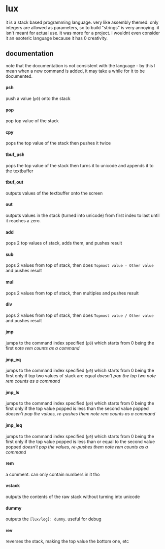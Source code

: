 # lux
it is a stack based programming language. very like assembly themed. only integers are allowed as parameters, so to build "strings" is very annoying. it isn't meant for actual use. it was more for a project. i wouldnt even consider it an esoteric language because it has 0 creativity. 
## documentation
note that the documentation is not consistent with the language - by this I mean when a new command is added, it may take a while for it to be documented.
#### psh
push a value (`p0`) onto the stack
#### pop
pop top value of the stack
#### cpy
pops the top value of the stack then pushes it twice
#### tbuf_psh
pops the top value of the stack then turns it to unicode and appends it to the textbuffer
#### tbuf_out
outputs values of the textbuffer onto the screen
#### out
outputs values in the stack (turned into unicode) from first index to last until it reaches a zero.
#### add
pops 2 top values of stack, adds them, and pushes result
#### sub
pops 2 values from top of stack, then does `Topmost value - Other value` and pushes result
#### mul
pops 2 values from top of stack, then multiples and pushes result
#### div
pops 2 values from top of stack, then does `Topmost value / Other value` and pushes result
#### jmp
jumps to the command index specified (`p0`) which starts from 0 being the first *note rem counts as a command*
#### jmp_eq
jumps to the command index specified (`p0`) which starts from 0 being the first only if top two values of stack are equal *doesn't pop the top two* *note rem counts as a command*
#### jmp_ls
jumps to the command index specified (`p0`) which starts from 0 being the first only if the top value popped is less than the second value popped *doesen't pop the values, re-pushes them* *note rem counts as a command*
#### jmp_leq
jumps to the command index specified (`p0`) which starts from 0 being the first only if the top value popped is less than or equal to the second value popped *doesn't pop the values, re-pushes them* *note rem counts as a command*
#### rem
a comment. can only contain numbers in it tho
#### vstack
outputs the contents of the raw stack without turning into unicode
#### dummy
outputs the `[lux/log]: dummy`. useful for debug
#### rev
reverses the stack, making the top value the bottom one, etc
